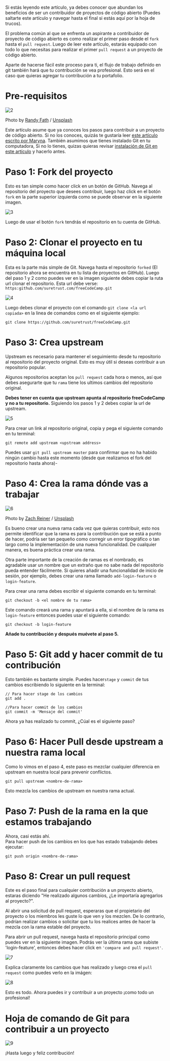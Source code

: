 Si estás leyendo este artículo, ya debes conocer que abundan los beneficios de ser un contribuidor de proyectos de código abierto (Puedes saltarte este artículo y navegar hasta el final si estás aquí por la hoja de trucos).

El problema común al que se enfrenta un aspirante a contribuidor de proyecto de código abierto es como realizar el primer paso desde el  `fork`  hasta el  `pull request`. Luego de leer este artículo, estarás equipado con todo lo que necesitas para realizar el primer  `pull request`  a un proyecto de código abierto.

Aparte de hacerse fácil este proceso para ti, el flujo de trabajo definido en git también hará que tu contribución se vea profesional. Esto será en el caso que quieras agregar tu contribución a tu portafolio.

# Pre-requisitos

![2](https://www.freecodecamp.org/espanol/news/content/images/2021/05/2.png)

Photo by  [Randy Fath](https://unsplash.com/@randyfath?utm_source=ghost&utm_medium=referral&utm_campaign=api-credit)  /  [Unsplash](https://unsplash.com/?utm_source=ghost&utm_medium=referral&utm_campaign=api-credit)

Este artículo asume que ya conoces los pasos para contribuir a un proyecto de código abierto. Si no los conoces, quizás te gustaría leer  [este artículo escrito por Maryna](https://rubygarage.org/blog/how-contribute-to-open-source-projects). También asumimos que tienes instalado Git en tu computadora, Si no lo tienes, quizas quieras revisar  [instalación de Git en este artículo](https://docs.github.com/en/github/getting-started-with-github/set-up-git)  y hacerlo antes.

# Paso 1: Fork del proyecto

Esto es tan simple como hacer click en un botón de GitHub. Navega al repositorio del proyecto que desees contribuir, luego haz click en el botón  `fork`  en la parte superior izquierda como se puede observar en la siguiente imagen.

![3](https://www.freecodecamp.org/espanol/news/content/images/2021/05/3.png)

Luego de usar el botón  `fork`  tendrás el repositorio en tu cuenta de GitHub.

# Paso 2: Clonar el proyecto en tu máquina local

Esta es la parte más simple de Git. Navega hasta el repositorio  `forked`  (El repositorio ahora se encuentra en tu lista de proyectos en GitHub). Luego del paso 1 y 2 como puedes ver en la imagen siguiente debes copiar la ruta url clonar el repositorio. Esta url debe verse:  `https:github.com/suretrust.com/freeCodeCamp.git`

![4](https://www.freecodecamp.org/espanol/news/content/images/2021/05/4.png)

Luego debes clonar el proyecto con el comando  `git clone <la url copiada>`  en la linea de comandos como en el siguiente ejemplo:

`git clone https://github.com/suretrust/freeCodeCamp.git`

# Paso 3: Crea upstream

Upstream es necesario para mantener el seguimiento desde tu repositorio al repositorio del proyecto original. Esto es muy útil si deseas contribuir a un repositorio popular.

Algunos repositorios aceptan los  `pull request`  cada hora o menos, así que debes asegurarte que tu  `rama`  tiene los ultimos cambios del repositorio original.

**Debes tener en cuenta que upstream apunta al repositorio freeCodeCamp y no a tu repositorio.**  Siguiendo los pasos 1 y 2 debes copiar la url de upstream.

![5](https://www.freecodecamp.org/espanol/news/content/images/2021/05/5.png)

Para crear un link al repositorio original, copia y pega el siguiente comando en tu terminal:

`git remote add upstream <upstream address>`

Puedes usar  `git pull upstream master`  para confirmar que no ha habido ningún cambio hasta este momento (desde que realizamos el fork del repositorio hasta ahora)-

# Paso 4: Crea la rama dónde vas a trabajar

![6](https://www.freecodecamp.org/espanol/news/content/images/2021/05/6.png)

Photo by  [Zach Reiner](https://unsplash.com/@_zachreiner_?utm_source=ghost&utm_medium=referral&utm_campaign=api-credit)  /  [Unsplash](https://unsplash.com/?utm_source=ghost&utm_medium=referral&utm_campaign=api-credit)

Es bueno crear una nueva rama cada vez que quieras contribuir, esto nos permite identificar que la rama es para la contribución que se está a punto de hacer, podría ser tan pequeño como corregir un error tipográfico o tan largo como la implementación de una nueva funcionalidad. De cualquier manera, es buena práctica crear una rama.

Otra parte importante de la creación de ramas es el nombrado, es agradable usar un nombre que un extraño que no sabe nada del repositorio pueda entender fácilmente. Si quieres añadir una funcionalidad de inicio de sesión, por ejemplo, debes crear una rama llamado  `add-login-feature`  o  `login-feature`.

Para crear una rama debes escribir el siguiente comando en tu terminal:

`git checkout -b <el nombre de tu rama>`

Este comando creará una rama y apuntará a ella, si el nombre de la rama es  `login-feature`  entonces puedes usar el siguiente comando:

`git checkout -b login-feature`

**Añade tu contribución y después muévete al paso 5.**

# Paso 5: Git add y hacer commit de tu contribución

Esto también es bastante simple. Puedes hacer`stage`  y  `commit`  de tus cambios escribiendo lo siguiente en la terminal:

```
// Para hacer stage de los cambios
git add .

//Para hacer commit de los cambios
git commit -m 'Mensaje del commit'

```

Ahora ya has realizado tu commit, ¿Cúal es el siguiente paso?

# Paso 6: Hacer Pull desde upstream a nuestra rama local

Como lo vimos en el paso 4, este paso es mezclar cualquier diferencia en upstream en nuestra local para prevenir conflictos.

`git pull upstream <nombre-de-rama>`

Esto mezcla los cambios de upstream en nuestra rama actual.

# Paso 7: Push de la rama en la que estamos trabajando

Ahora, casi estás ahí.  
Para hacer push de los cambios en los que has estado trabajando debes ejecutar:

`git push origin <nombre-de-rama>`

# Paso 8: Crear un pull request

Este es el paso final para cualquier contribución a un proyecto abierto, estaras diciendo "He realizado algunos cambios, ¿Le importaría agregarlos al proyecto?".

Al abrir una solicitud de pull request, esperaras que el propietario del proyecto o los miembros les guste lo que ven y los mezclen. De lo contrario, podrían realizar cambios o solicitar que tu los realices antes de hacer la mezcla con la rama estable del proyecto.

Para abrir un pull request, navega hasta el repositorio principal como puedes ver en la siguiente imagen. Podrás ver la última rama que subiste 'login-feature', entonces debes hacer click en  `'compare and pull request'`.

![7](https://www.freecodecamp.org/espanol/news/content/images/2021/05/7.png)

Explica claramente los cambios que has realizado y luego crea el  `pull request`  como puedes verlo en la imágen:

![8](https://www.freecodecamp.org/espanol/news/content/images/2021/05/8.png)

Esto es todo. Ahora puedes ir y contribuir a un proyecto ¡como todo un profesional!

# Hoja de comando de Git para contribuir a un proyecto

![9](https://www.freecodecamp.org/espanol/news/content/images/2021/05/9.png)

¡Hasta luego y feliz contribución!
